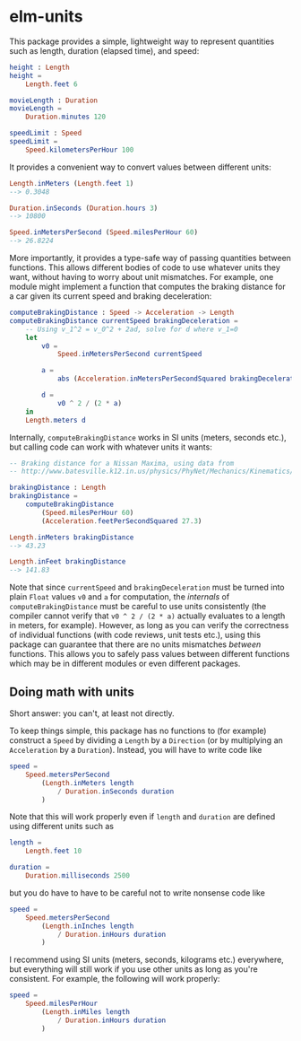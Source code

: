 # elm-units

This package provides a simple, lightweight way to represent quantities such as
length, duration (elapsed time), and speed:

```elm
height : Length
height =
    Length.feet 6

movieLength : Duration
movieLength =
    Duration.minutes 120

speedLimit : Speed
speedLimit =
    Speed.kilometersPerHour 100
```

It provides a convenient way to convert values between different units:

```elm
Length.inMeters (Length.feet 1)
--> 0.3048

Duration.inSeconds (Duration.hours 3)
--> 10800

Speed.inMetersPerSecond (Speed.milesPerHour 60)
--> 26.8224
```

More importantly, it provides a type-safe way of passing quantities between
functions. This allows different bodies of code to use whatever units they want,
without having to worry about unit mismatches. For example, one module might
implement a function that computes the braking distance for a car given its
current speed and braking deceleration:

```elm
computeBrakingDistance : Speed -> Acceleration -> Length
computeBrakingDistance currentSpeed brakingDeceleration =
    -- Using v_1^2 = v_0^2 + 2ad, solve for d where v_1=0
    let
        v0 =
            Speed.inMetersPerSecond currentSpeed

        a =
            abs (Acceleration.inMetersPerSecondSquared brakingDeceleration)

        d =
            v0 ^ 2 / (2 * a)
    in
    Length.meters d
```

Internally, `computeBrakingDistance` works in SI units (meters, seconds etc.),
but calling code can work with whatever units it wants:

```elm
-- Braking distance for a Nissan Maxima, using data from
-- http://www.batesville.k12.in.us/physics/PhyNet/Mechanics/Kinematics/BrakingDistData.html

brakingDistance : Length
brakingDistance =
    computeBrakingDistance
        (Speed.milesPerHour 60)
        (Acceleration.feetPerSecondSquared 27.3)

Length.inMeters brakingDistance
--> 43.23

Length.inFeet brakingDistance
--> 141.83
```

Note that since `currentSpeed` and `brakingDeceleration` must be turned into
plain `Float` values `v0` and `a` for computation, the _internals_ of
`computeBrakingDistance` must be careful to use units consistently (the compiler
cannot verify that `v0 ^ 2 / (2 * a)` actually evaluates to a length in meters,
for example). However, as long as you can verify the correctness of individual
functions (with code reviews, unit tests etc.), using this package can guarantee
that there are no units mismatches _between_ functions. This allows you to
safely pass values between different functions which may be in different modules
or even different packages.

## Doing math with units

Short answer: you can't, at least not directly.

To keep things simple, this package has no functions to (for example) construct
a `Speed` by dividing a `Length` by a `Direction` (or by multiplying an
`Acceleration` by a `Duration`). Instead, you will have to write code like

```elm
speed =
    Speed.metersPerSecond
        (Length.inMeters length
            / Duration.inSeconds duration
        )
```

Note that this will work properly even if `length` and `duration` are defined
using different units such as

```elm
length =
    Length.feet 10

duration =
    Duration.milliseconds 2500
```

but you do have to have to be careful not to write nonsense code like

```elm
speed =
    Speed.metersPerSecond
        (Length.inInches length
            / Duration.inHours duration
        )
```

I recommend using SI units (meters, seconds, kilograms etc.) everywhere, but
everything will still work if you use other units as long as you're consistent.
For example, the following will work properly:

```elm
speed =
    Speed.milesPerHour
        (Length.inMiles length
            / Duration.inHours duration
        )
```
